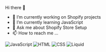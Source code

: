  Hi there 👋
- 👀 I’m currently working on Shopify projects
- 🌱 I’m currently learning JavaScript
- 💬 Ask me about Shopify Store Setup
- 📫 How to reach me ...


![JavaScript](https://img.shields.io/badge/javascript-%23323330.svg?style=for-the-badge&logo=javascript&logoColor=%23F7DF1E)
![HTML](https://img.shields.io/badge/HTML-%23323330.svg?style=for-the-badge&logo=HTML&logoColor=%23F7DF1E)
![CSS](https://img.shields.io/badge/CSS-%#1572B6.svg?style=for-the-badge&logo=CSS&logoColor=%23F7DF1E)
![Liquid](https://img.shields.io/badge/Liquid-%23323330.svg?style=for-the-badge&logo=Liquid&logoColor=%23F7DF1E)
